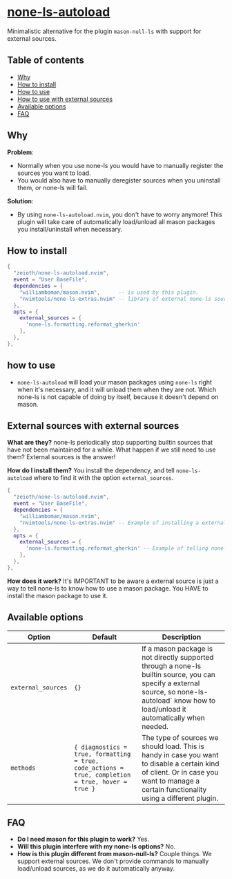 # [none-ls-autoload](https://github.com/Zeioth/none-ls-autoload.nvim)
Minimalistic alternative for the plugin `mason-null-ls` with support for external sources.

## Table of contents

- [Why](#why)
- [How to install](#how-to-install)
- [How to use](#how-to-use)
- [How to use with external sources](#how-to-use-with-external-sources)
- [Available options](#available-options)
- [FAQ](#faq)

## Why
**Problem**:
* Normally when you use none-ls you would have to manually register the sources you want to load.
* You would also have to manually deregister sources when you uninstall them, or none-ls will fail.

**Solution**:
* By using `none-ls-autoload.nvim`, you don't have to worry anymore! This plugin will take care of automatically load/unload all mason packages you install/uninstall when necessary.

## How to install

```lua
{
  "zeioth/none-ls-autoload.nvim",
  event = "User BaseFile",
  dependencies = {
    "williamboman/mason.nvim",      -- is used by this plugin.
    "nvimtools/none-ls-extras.nvim" -- library of external none-ls sources.
  },
  opts = {
    external_sources = {
      'none-ls.formatting.reformat_gherkin'
    },
  },
},
```

## how to use
* `none-ls-autoload` will load your mason packages using `none-ls` right when it's necessary, and it will unload them when they are not. Which none-ls is not capable of doing by itself, because it doesn't depend on mason.

## External sources with external sources
**What are they?** none-ls periodically stop supporting builtin sources that have not been maintained for a while. What happen if we still need to use them? External sources is the answer! 

**How do I install them?** You install the dependency, and tell `none-ls-autoload` where to find it with the option `external_sources`.

```lua
{
  "zeioth/none-ls-autoload.nvim",
  event = "User BaseFile",
  dependencies = {
    "williamboman/mason.nvim",
    "nvimtools/none-ls-extras.nvim" -- Example of installing a external sources library.
  },
  opts = {
    external_sources = {
      'none-ls.formatting.reformat_gherkin' -- Example of telling none-ls-autoload where to find a external source.
    },
  },
},
```

**How does it work?** It's IMPORTANT to be aware a external source is just a way to tell none-ls to know how to use a mason package. You HAVE to install the mason package to use it.

## Available options

| Option | Default | Description|
|--|--|--|
| `external_sources` | `{}` | If a mason package is not directly supported through a none-ls builtin source, you can specify a external source, so none-ls-autoload` know how to load/unload it automatically when needed. |
| `methods` | `{ diagnostics = true, formatting = true, code_actions = true, completion = true, hover = true }` | The type of sources we should load. This is handy in case you want to disable a certain kind of client. Or in case you want to manage a certain functionality using a different plugin. |

## FAQ

* **Do I need mason for this plugin to work?** Yes.
* **Will this plugin interfere with my none-ls options?** No.
* **How is this plugin different from mason-null-ls?** Couple things. We support external sources. We don't provide commands to manually load/unload sources, as we do it automatically anyway.

